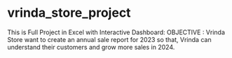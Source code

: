 # vrinda_store_project
This is Full Project in Excel with Interactive Dashboard:
OBJECTIVE :
Vrinda Store want to create an annual sale report for 2023 so that, Vrinda can understand their customers and grow more sales in 2024.
